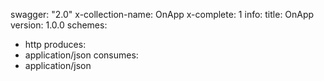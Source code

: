swagger: "2.0"
x-collection-name: OnApp
x-complete: 1
info:
  title: OnApp
  version: 1.0.0
schemes:
- http
produces:
- application/json
consumes:
- application/json